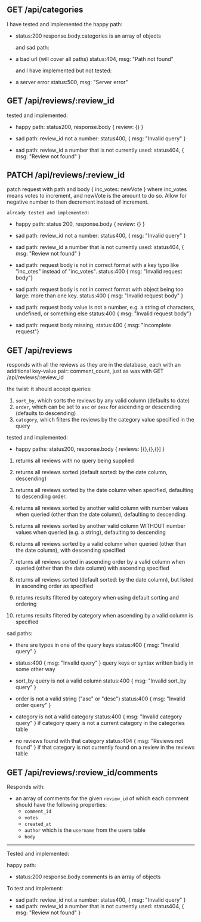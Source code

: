 ## GET /api/categories

  I have tested and implemented the happy path:
- status:200 response.body.categories is an array of objects
  
  and sad path:
- a bad url (will cover all paths)
  status:404, msg: "Path not found"

  and I have implemented but not tested:
- a server error
  status:500, msg: "Server error"

## GET /api/reviews/:review_id

  tested and implemented:

  - happy path: status200, response.body { review: {} }

  - sad path: review_id not a number: status400, { msg: "Invalid query" }
  - sad path: review_id a number that is not currently used: status404, { msg: "Review not found" }

## PATCH /api/reviews/:review_id

  patch request with path and body { inc_votes: newVote } where inc_votes means votes to increment, and newVote is the amount to do so. Allow for negative number to then decrement instead of increment.

    already tested and implemented:
  
  - happy path: status 200, response.body { review: {} }

  - sad path: review_id not a number: status400, { msg: "Invalid query" }

  - sad path: review_id a number that is not currently used: status404, { msg: "Review not found" }

  - sad path: request body is not in correct format with a key typo like "inc_otes" instead of "inc_votes". status:400 { msg: "Invalid request body"}

  - sad path: request body is not in correct format with object being too large: more than one key. status:400 { msg: "Invalid request body" }

  - sad path: request body value is not a number, e.g. a string of characters, undefined, or something else status:400 { msg: "Invalid request body"}

  - sad path: request body missing,  status:400 { msg: "Incomplete request"}

## GET /api/reviews

  responds with all the reviews as they are in the database, each with an additional key-value pair: comment_count, just as was with GET /api/reviews/:review_id

  the twist: it should accept queries:
  1. `sort_by`, which sorts the reviews by any valid column (defaults to date)
  2. `order`, which can be set to `asc` or `desc` for ascending or descending (defaults to descending)
  3. `category`, which filters the reviews by the category value specified in the query

  tested and implemented:

  - happy paths:  status200, response.body { reviews: [{},{},{}] }
  1. returns all reviews with no query being supplied

  2. returns all reviews sorted (default sorted: by the date column, descending)

  3. returns all reviews sorted by the date column when specified, defaulting to descending order.

  4. returns all reviews sorted by another valid column with number values when queried (other than the date column), defaulting to descending

  5. returns all reviews sorted by another valid column WITHOUT number values when queried (e.g. a string), defaulting to descending

  6. returns all reviews sorted by a valid column when queried (other than the date column), with descending specified

  7. returns all reviews sorted in ascending order by a valid column when queried (other than the date column) with ascending specified

  8. returns all reviews sorted (default sorted: by the date column), but listed in ascending order as specified

  9. returns results filtered by category when using default sorting and ordering

  10. returns results filtered by category when ascending by a valid column is specified

  sad paths:
  - there are typos in one of the query keys
    status:400 { msg: "Invalid query" }

  - status:400 { msg: "Invalid query" }
    query keys or syntax written badly in some other way

  - sort_by query is not a valid column
    status:400 { msg: "Invalid sort_by query" }

  - order is not a valid string ("asc" or "desc")
    status:400 { msg: "Invalid order query" }

  - category is not a valid category
    status:400 { msg: "Invalid category query" } if category query is not a current category in the categories table
    
  - no reviews found with that category
    status:404 { msg: "Reviews not found" } if that category is not currently found on a review in the reviews table


## **GET /api/reviews/:review_id/comments**

Responds with:

- an array of comments for the given `review_id` of which each comment should have the following properties:
  - `comment_id`
  - `votes`
  - `created_at`
  - `author` which is the `username` from the users table
  - `body`

---

Tested and implemented:

happy path:
- status:200 response.body.comments is an array of objects

To test and implement:

- sad path: review_id not a number: status400, { msg: "Invalid query" }
- sad path: review_id a number that is not currently used: status404, { msg: "Review not found" }